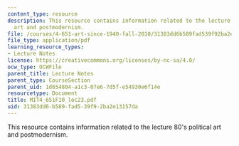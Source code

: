 ```yaml
---
content_type: resource
description: This resource contains information related to the lecture 80's political
  art and postmodernism.
file: /courses/4-651-art-since-1940-fall-2010/31383dd6b589fad539f92ba2e13157da_MIT4_651F10_lec23.pdf
file_type: application/pdf
learning_resource_types:
- Lecture Notes
license: https://creativecommons.org/licenses/by-nc-sa/4.0/
ocw_type: OCWFile
parent_title: Lecture Notes
parent_type: CourseSection
parent_uid: 1d654804-a1c3-07e6-7d5f-e54930e6f14e
resourcetype: Document
title: MIT4_651F10_lec23.pdf
uid: 31383dd6-b589-fad5-39f9-2ba2e13157da
---
```

This resource contains information related to the lecture 80's political art and postmodernism.